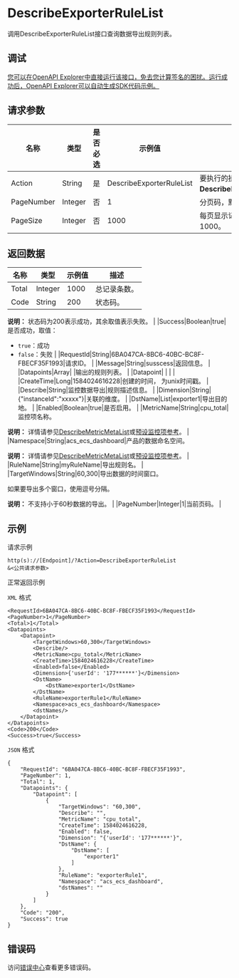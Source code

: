 # DescribeExporterRuleList

调用DescribeExporterRuleList接口查询数据导出规则列表。

## 调试

[您可以在OpenAPI Explorer中直接运行该接口，免去您计算签名的困扰。运行成功后，OpenAPI Explorer可以自动生成SDK代码示例。](https://api.aliyun.com/#product=Cms&api=DescribeExporterRuleList&type=RPC&version=2019-01-01)

## 请求参数

|名称|类型|是否必选|示例值|描述|
|--|--|----|---|--|
|Action|String|是|DescribeExporterRuleList|要执行的操作，取值：**DescribeExporterRuleList**。 |
|PageNumber|Integer|否|1|分页码，默认为1。 |
|PageSize|Integer|否|1000|每页显示记录条数，默认为1000。 |

## 返回数据

|名称|类型|示例值|描述|
|--|--|---|--|
|Total|Integer|1000|总记录条数。 |
|Code|String|200|状态码。

 **说明：** 状态码为200表示成功，其余取值表示失败。 |
|Success|Boolean|true|是否成功，取值：

 -   `true`：成功
-   `false`：失败 |
|RequestId|String|6BA047CA-8BC6-40BC-BC8F-FBECF35F1993|请求ID。 |
|Message|String|susscess|返回信息。 |
|Datapoints|Array| |输出的规则列表。 |
|Datapoint| | | |
|CreateTime|Long|1584024616228|创建的时间， 为unix时间戳。 |
|Describe|String|监控数据导出|规则描述信息。 |
|Dimension|String|\{"instanceId":"xxxxx"\}|关联的维度。 |
|DstName|List|exporter1|导出目的地。 |
|Enabled|Boolean|true|是否启用。 |
|MetricName|String|cpu\_total|监控项名称。

 **说明：** 详情请参见[DescribeMetricMetaList](~~98846~~)或[预设监控项参考](~~28619~~)。 |
|Namespace|String|acs\_ecs\_dashboard|产品的数据命名空间。

 **说明：** 详情请参见[DescribeMetricMetaList](~~98846~~)或[预设监控项参考](~~28619~~)。 |
|RuleName|String|myRuleName|导出规则名。 |
|TargetWindows|String|60,300|导出数据的时间窗口。

 如果要导出多个窗口，使用逗号分隔。

 **说明：** 不支持小于60秒数据的导出。 |
|PageNumber|Integer|1|当前页码。 |

## 示例

请求示例

```
http(s)://[Endpoint]/?Action=DescribeExporterRuleList
&<公共请求参数>
```

正常返回示例

`XML` 格式

```
<RequestId>6BA047CA-8BC6-40BC-BC8F-FBECF35F1993</RequestId>
<PageNumber>1</PageNumber>
<Total>1</Total>
<Datapoints>
    <Datapoint>
        <TargetWindows>60,300</TargetWindows>
        <Describe/>
        <MetricName>cpu_total</MetricName>
        <CreateTime>1584024616228</CreateTime>
        <Enabled>false</Enabled>
        <Dimension>{'userId': '177******'}</Dimension>
        <DstName>
            <DstName>exporter1</DstName>
        </DstName>
        <RuleName>exporterRule1</RuleName>
        <Namespace>acs_ecs_dashboard</Namespace>
        <dstNames/>
    </Datapoint>
</Datapoints>
<Code>200</Code>
<Success>true</Success>
```

`JSON` 格式

```
{
	"RequestId": "6BA047CA-8BC6-40BC-BC8F-FBECF35F1993",
	"PageNumber": 1,
	"Total": 1,
	"Datapoints": {
		"Datapoint": [
			{
				"TargetWindows": "60,300",
				"Describe": "",
				"MetricName": "cpu_total",
				"CreateTime": 1584024616228,
				"Enabled": false,
				"Dimension": "{'userId': '177******'}",
				"DstName": {
					"DstName": [
						"exporter1"
					]
				},
				"RuleName": "exporterRule1",
				"Namespace": "acs_ecs_dashboard",
				"dstNames": ""
			}
		]
	},
	"Code": "200",
	"Success": true
}
```

## 错误码

访问[错误中心](https://error-center.aliyun.com/status/product/Cms)查看更多错误码。

